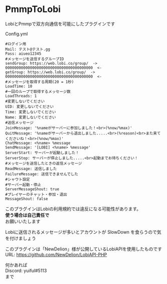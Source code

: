 # PmmpToLobi
LobiとPmmpで双方向通信を可能にしたプラグインです

Config.yml
```
#ログイン用
Mail: テスト@テスト.gg
Pass: aiueo12345
#メッセージを送信するグループID
sendGroup: https://web.lobi.co/group/  ->  000000000000000000000000000000000000000  <-
getGroup: https://web.lobi.co/group/  ->  000000000000000000000000000000000000000  <-
#メッセージを取得する周期(20 = 1秒)
LoadTime: 10
#一回のループで取得するメッセージ数
LoadThreads: 1
#変更しないでください
UID: 変更しないでください
Time: 変更しないでください
Name: 変更しないでください
#送信メッセージ
JoinMessage: '%nameがサーバーに参加しました！<br>(%now/%max)'
QuitMessage: '%nameがサーバーから退出しました.....<br>(%reason)<br>また来てくださいね！<br>(%now/%max)'
ChatMessage: <%name> %message
SendMessage: '[LOBI] <%name> %message'
ServerStart: サーバーが起動しました！
ServerStop: サーバーが停止しました.....<br>起動までお待ちください！
#メッセージを送信したときの返信メッセージ
ReadMessage: 送信しました
FailureMessage: 送信できませんでした
#シャウト設定
#サーバー起動・停止
ServerMessageShout: true
#プレイヤーのチャット・参加・退出
MessageShout: false
```

このプラグインはLobiの利用規約では違反になる可能性があります。  
**使う場合は自己責任で**  
お願いいたします

Lobiに送信されるメッセージが多いとアカウントが SlowDown を食らうので気を付けましょう

このプラグインは「NewDelion」様が公開しているLobiAPIを使用したものです  
URL: https://github.com/NewDelion/LobiAPI-PHP

何かあれば  
Discord: yuiful#5113  
まで
